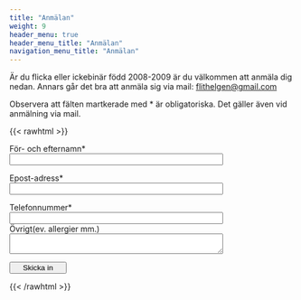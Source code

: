 ```yaml
---
title: "Anmälan"
weight: 9
header_menu: true
header_menu_title: "Anmälan"
navigation_menu_title: "Anmälan"
---
```

Är du flicka eller ickebinär född 2008-2009 är du välkommen att anmäla dig nedan. Annars går det bra att anmäla sig via mail: flithelgen@gmail.com

Observera att fälten martkerade med * är obligatoriska. Det gäller även vid anmälning via mail.

{{< rawhtml >}}
<script type="text/javascript">var submitted=false;</script>
<iframe name="form_iframe" id="form_iframe" style="display:none;" onload="
      if (submitted) {
            window.location='/tack-for-anmalan';
      }
"></iframe>

<form action="https://docs.google.com/forms/d/e/1FAIpQLSf7CnwNi71u01eGmxQ0xRD1BWbDd2MAwvOflVhCbIZRigejpw/formResponse" target="form_iframe" onsubmit="submitted=true">

  <label>För- och efternamn*</label> <br>
        <input type="text" placeholder="" class="form-input" name="entry.754322292" required>
        <br>

  <label>Epost-adress*</label> <br>
        <input type="email" placeholder="" class="form-input" name="entry.748088617" required>
        <br>

   <label>Telefonnummer*</label> <br>
        <input type="tel" placeholder="" class="form-input" name="entry.1032050923" required></input>
        <br>
<label>Övrigt(ev. allergier mm.)</label> <br>
        <textarea type="text" placeholder="" class="form-text" name="entry.1660698277" ></textarea>
        <br>

   <input type="submit" class="submit" value="Skicka in">
</form>

<style>
.form-input {
      width: 75%;
}
.submit {
      width: 20%;
}
.form-text{
      width: 75%
}
</style>

{{< /rawhtml >}}
